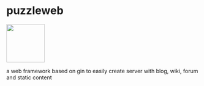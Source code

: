 # puzzleweb

<img src="https://github.com/dvaumoron/puzzleweb/raw/main/static/logo/puzzlelogo.jpg" width="100">

a web framework based on gin to easily create server with blog, wiki, forum and static content

